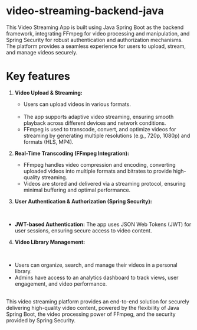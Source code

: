 # video-streaming-backend-java

This Video Streaming App is built using Java Spring Boot as the backend framework, integrating FFmpeg for video processing and manipulation, and Spring Security for robust authentication and authorization mechanisms. The platform provides a seamless experience for users to upload, stream, and manage videos securely.

# Key features 
1. <b>Video Upload & Streaming:</b>
   <ul>
     <li>Users can upload videos in various formats.</li>
      <br>
     <li>The app supports adaptive video streaming, ensuring smooth playback across different devices and network conditions.</li>
     <li>FFmpeg is used to transcode, convert, and optimize videos for streaming by generating multiple resolutions (e.g., 720p, 1080p) and formats (HLS, MP4).</li>
   </ul>

2. <b>Real-Time Transcoding (FFmpeg Integration):</b>
   <br>
   <ul>
      <li>FFmpeg handles video compression and encoding, converting uploaded videos into multiple formats and bitrates to provide high-quality streaming.</li>
      <li>Videos are stored and delivered via a streaming protocol, ensuring minimal buffering and optimal performance.</li>
   </ul>

3. <b>User Authentication & Authorization (Spring Security):</b>
<br>
   <ul>
      <li><b>JWT-based Authentication:</b> The app uses JSON Web Tokens (JWT) for user sessions, ensuring secure access to video content.</li>
   </ul>

4. <b>Video Library Management:</b>
<br>
   <ul>
      <li>Users can organize, search, and manage their videos in a personal library.</li>
      <li>Admins have access to an analytics dashboard to track views, user engagement, and video performance.</li>
   </ul>
<br>
This video streaming platform provides an end-to-end solution for securely delivering high-quality video content, powered by the flexibility of Java Spring Boot, the video processing power of FFmpeg, and the security provided by Spring Security.
